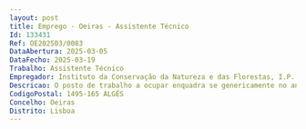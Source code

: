```yaml
--- 
layout: post
title: Emprego - Oeiras - Assistente Técnico
Id: 133431
Ref: OE202503/0083
DataAbertura: 2025-03-05
DataFecho: 2025-03-19
Trabalho: Assistente Técnico
Empregador: Instituto da Conservação da Natureza e das Florestas, I.P.
Descricao: O posto de trabalho a ocupar enquadra se genericamente no anexo a que se refere o n.º 2 do artigo 88.º e respetivo anexo da LTFP, ao qual corresponde o grau 2 de complexidade funcional, da carreira e categoria de assistente técnico, de apoio administrativo geral, designadamente   Organização e arquivo processual   Organização, concretização e gestão de processos de despesa e receita   Emissão de faturas em GERFIP
CodigoPostal: 1495-165 ALGÉS
Concelho: Oeiras
Distrito: Lisboa
--- 
```

